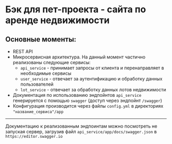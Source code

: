 # Бэк для пет-проекта - сайта по аренде недвижимости

## Основные моменты:

* REST API
* Микросервисная архитектура. На данный момент частично реализованы следующие сервисы:
    + `api_service` - принимает запросы от клиента и перенаправляет в необходимые сервисы
    + `user_service` - отвечает за аутентификацию и обработку данных пользователей
    + `lot_service` - отвечает за обработку данных лотов недвижимости
* Документация по использованию эндпойнтов `api_service` генерируется с помощью `swagger` (доступ через эндпойнт `/swagger`)
* Конфигурация производится через файлы `config.yml` в директориях `"название_сервиса"/app`

---

Документацию к реализованным эндпоинтам можно посмотреть не запуская сервер,
загрузив файл `api_service/app/docs/swagger.json`
в `https://editor.swagger.io`